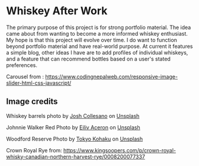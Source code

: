 # Whiskey After Work
The primary purpose of this project is for strong portfolio material. The idea came about from wanting to become a more informed whiskey enthusiast. My hope is that this project will evolve over time. I do want to function beyond portfolio material and have real-world purpose. At current it features a simple blog, other ideas I have are to add profiles of individual whiskeys, and a feature that can recommend bottles based on a user's stated preferences.

Carousel from : https://www.codingnepalweb.com/responsive-image-slider-html-css-javascript/


## Image credits
Whiskey barrels photo by <a href="https://unsplash.com/@jcollesano?utm_content=creditCopyText&utm_medium=referral&utm_source=unsplash">Josh Collesano</a> on <a href="https://unsplash.com/photos/brown-wooden-barrels-on-wooden-barrels-coTTvjild6U?utm_content=creditCopyText&utm_medium=referral&utm_source=unsplash">Unsplash</a>

Johnnie Walker Red Photo by <a href="https://unsplash.com/@shootdelicious?utm_content=creditCopyText&utm_medium=referral&utm_source=unsplash">Eiliv Aceron</a> on <a href="https://unsplash.com/photos/johnnie-walker-red-label-bottle-beside-bowl-of-red-grapes-qO2m4HPfXLc?utm_content=creditCopyText&utm_medium=referral&utm_source=unsplash">Unsplash</a>

Woodford Reserve Photo by <a href="https://unsplash.com/@tokyokohaku?utm_content=creditCopyText&utm_medium=referral&utm_source=unsplash">Tokyo Kohaku</a> on <a href="https://unsplash.com/photos/a-bottle-of-alcohol-vOU7QQFJHtI?utm_content=creditCopyText&utm_medium=referral&utm_source=unsplash">Unsplash</a>
  
Crown Royal Rye from: <a>https://www.kingsoopers.com/p/crown-royal-whisky-canadian-northern-harvest-rye/0008200077337</a> 
  
  
